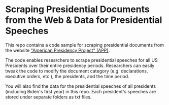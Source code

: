 # Scraping Presidential Documents from the Web & Data for Presidential Speeches 

This repo contains a code sample for scraping presidential documents from the website ["American Presidency Project" (APP)](https://www.presidency.ucsb.edu/). 

The code enables researchers to scrape presidential speeches for all US Presidents over their entire presidency periods. Researchers can easily tweak the code to modify the document category (e.g. declarations, executive orders, etc.), the presidents, and the time period.

You will also find the data for the presidential speeches of all presidents (including Biden's first year) in this repo. Each president's speeches are stored under separate folders as txt files.
